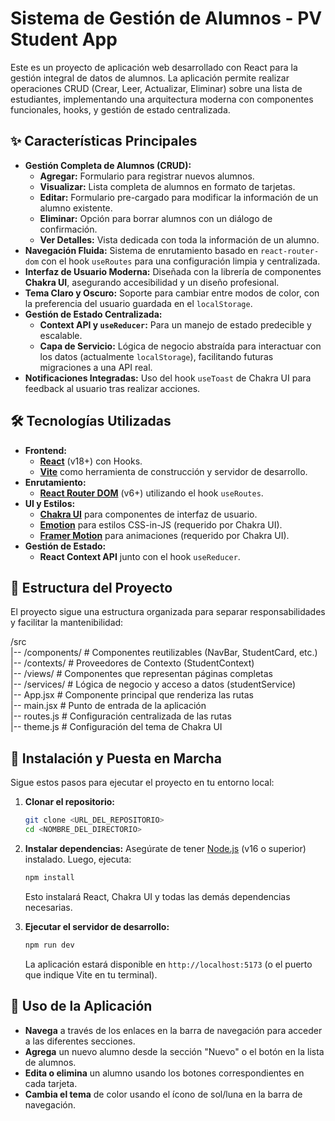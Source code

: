 # Sistema de Gestión de Alumnos - PV Student App

Este es un proyecto de aplicación web desarrollado con React para la gestión integral de datos de alumnos. La aplicación permite realizar operaciones CRUD (Crear, Leer, Actualizar, Eliminar) sobre una lista de estudiantes, implementando una arquitectura moderna con componentes funcionales, hooks, y gestión de estado centralizada.

## ✨ Características Principales

- **Gestión Completa de Alumnos (CRUD):**
  - **Agregar:** Formulario para registrar nuevos alumnos.
  - **Visualizar:** Lista completa de alumnos en formato de tarjetas.
  - **Editar:** Formulario pre-cargado para modificar la información de un alumno existente.
  - **Eliminar:** Opción para borrar alumnos con un diálogo de confirmación.
  - **Ver Detalles:** Vista dedicada con toda la información de un alumno.
- **Navegación Fluida:** Sistema de enrutamiento basado en `react-router-dom` con el hook `useRoutes` para una configuración limpia y centralizada.
- **Interfaz de Usuario Moderna:** Diseñada con la librería de componentes **Chakra UI**, asegurando accesibilidad y un diseño profesional.
- **Tema Claro y Oscuro:** Soporte para cambiar entre modos de color, con la preferencia del usuario guardada en el `localStorage`.
- **Gestión de Estado Centralizada:**
  - **Context API y `useReducer`:** Para un manejo de estado predecible y escalable.
  - **Capa de Servicio:** Lógica de negocio abstraída para interactuar con los datos (actualmente `localStorage`), facilitando futuras migraciones a una API real.
- **Notificaciones Integradas:** Uso del hook `useToast` de Chakra UI para feedback al usuario tras realizar acciones.

## 🛠️ Tecnologías Utilizadas

- **Frontend:**
  - [**React**](https://reactjs.org/) (v18+) con Hooks.
  - [**Vite**](https://vitejs.dev/) como herramienta de construcción y servidor de desarrollo.
- **Enrutamiento:**
  - [**React Router DOM**](https://reactrouter.com/) (v6+) utilizando el hook `useRoutes`.
- **UI y Estilos:**
  - [**Chakra UI**](https://chakra-ui.com/) para componentes de interfaz de usuario.
  - [**Emotion**](https://emotion.sh/) para estilos CSS-in-JS (requerido por Chakra UI).
  - [**Framer Motion**](https://www.framer.com/motion/) para animaciones (requerido por Chakra UI).
- **Gestión de Estado:**
  - **React Context API** junto con el hook `useReducer`.

## 📂 Estructura del Proyecto

El proyecto sigue una estructura organizada para separar responsabilidades y facilitar la mantenibilidad:

/src\
|-- /components/ # Componentes reutilizables (NavBar, StudentCard, etc.)\
|-- /contexts/ # Proveedores de Contexto (StudentContext)\
|-- /views/ # Componentes que representan páginas completas\
|-- /services/ # Lógica de negocio y acceso a datos (studentService)\
|-- App.jsx # Componente principal que renderiza las rutas\
|-- main.jsx # Punto de entrada de la aplicación\
|-- routes.js # Configuración centralizada de las rutas\
|-- theme.js # Configuración del tema de Chakra UI

## 🚀 Instalación y Puesta en Marcha

Sigue estos pasos para ejecutar el proyecto en tu entorno local:

1.  **Clonar el repositorio:**

    ```bash
    git clone <URL_DEL_REPOSITORIO>
    cd <NOMBRE_DEL_DIRECTORIO>
    ```

2.  **Instalar dependencias:**
    Asegúrate de tener [Node.js](https://nodejs.org/) (v16 o superior) instalado. Luego, ejecuta:

    ```bash
    npm install
    ```

    Esto instalará React, Chakra UI y todas las demás dependencias necesarias.

3.  **Ejecutar el servidor de desarrollo:**
    ```bash
    npm run dev
    ```
    La aplicación estará disponible en `http://localhost:5173` (o el puerto que indique Vite en tu terminal).

## 📄 Uso de la Aplicación

- **Navega** a través de los enlaces en la barra de navegación para acceder a las diferentes secciones.
- **Agrega** un nuevo alumno desde la sección "Nuevo" o el botón en la lista de alumnos.
- **Edita o elimina** un alumno usando los botones correspondientes en cada tarjeta.
- **Cambia el tema** de color usando el ícono de sol/luna en la barra de navegación.
